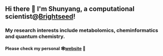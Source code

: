 ## Hi there 👋 I'm Shunyang, a computational scientist@[Brightseed](https://www.brightseedbio.com/)!
### My research interests include metabolomics, cheminformatics and quantum chemistry.
#### Please check my personal 🕸️[website](https://shunyangwang.com/) 🔭

<!--
**Shunyang2018/Shunyang2018** is a ✨ _special_ ✨ repository because its `README.md` (this file) appears on your GitHub profile.

Here are some ideas to get you started:

- 🔭 I’m currently working on ...
- 🌱 I’m currently learning ...
- 👯 I’m looking to collaborate on ...
- 🤔 I’m looking for help with ...
- 💬 Ask me about ...
- 📫 How to reach me: ...
- 😄 Pronouns: ...
- ⚡ Fun fact: ...
-->
